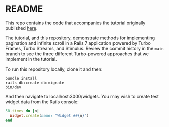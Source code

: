 # README

This repo contains the code that accompanies the tutorial originally published [here](https://www.colby.so/posts/pagination-and-infinite-scrolling-with-hotwire).

The tutorial, and this repository, demonstrate methods for implementing pagination and infinite scroll in a Rails 7 application powered by Turbo Frames, Turbo Streams, and Stimulus. Review the commit history in the `main` branch to see the three different Turbo-powered approaches that we implement in the tutorial.

To run this repository locally, clone it and then:
```
bundle install
rails db:create db:migrate
bin/dev
```

And then navigate to localhost:3000/widgets. You may wish to create test widget data from the Rails console:
```ruby
50.times do |n|
  Widget.create(name: "Widget ##{n}")
end
```
